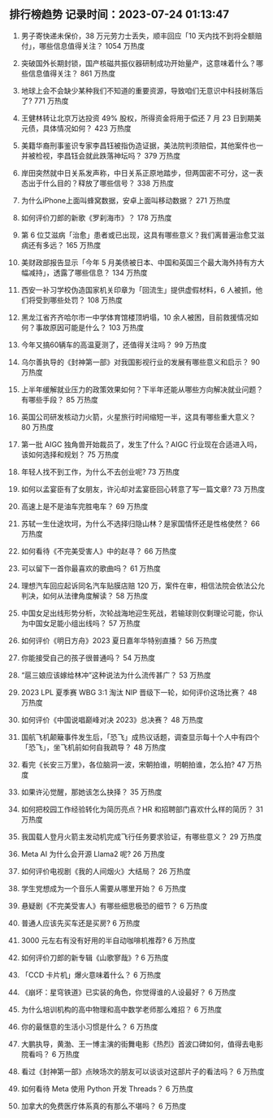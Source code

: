 
## 排行榜趋势 记录时间：2023-07-24 01:13:47
  
  1. 男子寄快递未保价，38 万元劳力士丢失，顺丰回应「10 天内找不到将全额赔付」，哪些信息值得关注？ 1054 万热度
    
  2. 突破国外长期封锁，国产核磁共振仪器研制成功开始量产，这意味着什么？哪些信息值得关注？ 861 万热度
    
  3. 地球上会不会缺少某种我们不知道的重要资源，导致咱们无意识中科技树落后了? 771 万热度
    
  4. 王健林转让北京万达投资 49% 股权，所得资金将用于偿还 7 月 23 日到期美元债，具体情况如何？ 423 万热度
    
  5. 美籍华裔刑事鉴识专家李昌钰被指伪造证据，美法院判须赔偿，其他案件也一并被检视，李昌钰会就此跌落神坛吗？ 379 万热度
    
  6. 岸田突然就中日关系发声称，中日关系正原地踏步，但两国密不可分，这一表态出于什么目的？释放了哪些信号？ 338 万热度
    
  7. 为什么iPhone上面叫蜂窝数据，安卓上面叫移动数据？ 271 万热度
    
  8. 如何评价刀郎的新歌《罗刹海市》？ 178 万热度
    
  9. 第 6 位艾滋病「治愈」患者或已出现，这具有哪些意义？我们离普遍治愈艾滋病还有多远？ 165 万热度
    
  10. 美财政部报告显示「今年 5 月美债被日本、中国和英国三个最大海外持有方大幅减持」，透露了哪些信息？ 134 万热度
    
  11. 西安一补习学校伪造国家机关印章为「回流生」提供虚假材料，6 人被抓，他们将受到哪些处罚？ 108 万热度
    
  12. 黑龙江省齐齐哈尔市一中学体育馆楼顶坍塌，10 余人被困，目前救援情况如何？事故原因可能是什么？ 103 万热度
    
  13. 今年又搞60辆车的高温夏测了，还值得关注吗？ 99 万热度
    
  14. 乌尔善执导的《封神第一部》对我国影视行业的发展有哪些意义和启示？ 90 万热度
    
  15. 上半年缓解就业压力的政策效果如何？下半年还能从哪些方向解决就业问题？有哪些手段？ 85 万热度
    
  16. 英国公司研发核动力火箭，火星旅行时间缩短一半，这具有哪些重大意义？ 80 万热度
    
  17. 第一批 AIGC 独角兽开始裁员了，发生了什么？AIGC 行业现在合适进入吗，该如何选择和规划？ 75 万热度
    
  18. 年轻人找不到工作，为什么不去创业呢? 73 万热度
    
  19. 如何以孟宴臣有了女朋友，许沁却对孟宴臣回心转意了写一篇文章? 73 万热度
    
  20. 高速上是不是油车完胜电车？ 69 万热度
    
  21. 苏轼一生仕途坎坷，为什么不选择归隐山林？是家国情怀还是性格使然？ 66 万热度
    
  22. 如何看待《不完美受害人》中的赵寻？ 66 万热度
    
  23. 可以留下一首你最喜欢的歌曲吗？ 61 万热度
    
  24. 理想汽车回应起诉同名汽车贴膜店赔 120 万，案件在审，相信法院会依法公允判决，如何从法律角度解读？ 58 万热度
    
  25. 中国女足出线形势分析，次轮战海地迎生死战，若输球则仅剩理论可能，你认为中国女足能小组出线吗？ 57 万热度
    
  26. 如何评价《明日方舟》2023 夏日嘉年华特别直播？ 56 万热度
    
  27. 你能接受自己的孩子很普通吗？ 54 万热度
    
  28. “扈三娘应该嫁给林冲”这种说法为什么流传甚广？ 53 万热度
    
  29. 2023 LPL 夏季赛 WBG 3:1 淘汰 NIP 晋级下一轮，如何评价这场比赛？ 48 万热度
    
  30. 如何评价《中国说唱巅峰对决 2023》总决赛？ 48 万热度
    
  31. 国航飞机颠簸事件发生后，「恐飞」成热议话题，调查显示每十个人中有四个「恐飞」，坐飞机前如何自我疏导？ 48 万热度
    
  32. 看完《长安三万里》，各位脑洞一波，宋朝拍谁，明朝拍谁，怎么拍? 47 万热度
    
  33. 如果许沁觉醒，那她该怎么抉择？ 35 万热度
    
  34. 如何把校园工作经验转化为简历亮点？HR 和招聘部门喜欢什么样的简历？ 31 万热度
    
  35. 我国载人登月火箭主发动机完成飞行任务要求验证，有哪些意义？ 29 万热度
    
  36. Meta AI 为什么会开源 Llama2 呢? 26 万热度
    
  37. 如何评价电视剧《我的人间烟火》大结局？ 26 万热度
    
  38. 学生党想成为一个音乐人需要从哪里开始？ 6 万热度
    
  39. 悬疑剧《不完美受害人》有哪些细思极恐的细节？ 6 万热度
    
  40. 普通人应该先买车还是买房? 6 万热度
    
  41. 3000 元左右有没有好用的半自动咖啡机推荐? 6 万热度
    
  42. 如何评价刀郎的新专辑《山歌寥哉》? 6 万热度
    
  43. 「CCD 卡片机」爆火意味着什么？ 6 万热度
    
  44. 《崩坏：星穹铁道》已实装的角色，你觉得谁的人设最好？ 6 万热度
    
  45. 为什么培训机构的高中物理和高中数学老师那么难招？ 6 万热度
    
  46. 你的最惬意的生活小习惯是什么？ 6 万热度
    
  47. 大鹏执导，黄渤、王一博主演的街舞电影《热烈》首波口碑如何，值得去电影院看吗？ 6 万热度
    
  48. 看过《封神第一部》点映场次的朋友可以谈谈对这部片子的看法吗？ 6 万热度
    
  49. 如何看待 Meta 使用 Python 开发 Threads？ 6 万热度
    
  50. 加拿大的免费医疗体系真的有那么不堪吗？ 6 万热度
    
